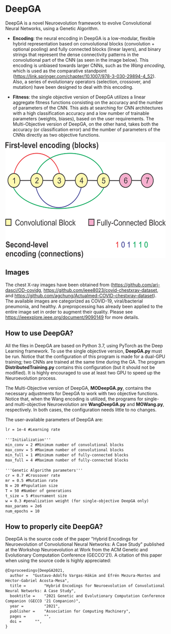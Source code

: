 # DeepGA
DeepGA is a novel Neuroevolution framework to evolve Convolutional Neural Networks, using a Genetic Algorithm.  

* **Encoding**: the neural encoding in DeepGA is a low-modular, flexible hybrid representation based on convolutional blocks (convolution + optional pooling) and fully connected blocks (linear layers), and binary strings that represent the dense connectivity patterns in the convolutional part of the CNN (as seen in the image below). This encoding is unbiased towards larger CNNs, such as the *Wang encoding*, which is used as the comparative standpoint \(https://link.springer.com/chapter/10.1007/978-3-030-29894-4_52). Also, a series of evolutionary operators (selection, crossover, and mutation) have been designed to deal with this encoding.


* **Fitness**: the single objective version of DeepGA utilizes a linear aggregate fitness functions consisting on the accuracy and the number of parameters of the CNN. This aids at searching for CNN architectures with a high classification accuracy and a low number of trainable parameters (weights, biases), based on the user requirements. The Multi-Objective version of DeepGA, on the other hand, takes both the accuracy (or classification error) and the number of parameters of the CNNs directly as two objective functions.
 
<img src="Images/NewEncoding.png" width="581" height="364">

## Images

The chest X-ray images have been obtained from (https://github.com/ari-dasci/OD-covidg, https://github.com/ieee8023/covid-chestxray-dataset, and https://github.com/agchung/Actualmed-COVID-chestxray-dataset). The available images are categorized as COVID-19, viral/bacterial pneumonia, and healthy. A prepropcessing has already been applied to the entire image set in order to augment their quality. Please see https://ieeexplore.ieee.org/document/9090149 for more details.

## How to use DeepGA?

All the files in DeepGA are based on Python 3.7, using PyTorch as the Deep Learning framework. To use the single objective version, **DeepGA.py** must be run. Notice that the configuration of this program is made for a dual-GPU training; two CNNs are trained at the same time during the GA. The program **DistributedTraining.py** contains this configuration (but it should not be modified). It is highly encouraged to use at least two GPU to speed up the Neuroevolution process. 

The Multi-Objective version of DeepGA, **MODeepGA.py**, contains the necessary adjustments for DeepGA to work with two objective functions. Notice that, when the Wang encoding is utilized, the programs for single- and multi-objective Neuroevolution are **WangDeepGA.py** and **MOWang.py**, respectively. In both cases, the configuration needs little to no changes. 

The user-available parameters of DeepGA are:

```
lr = 1e-4 #Learning rate

'''Initialization'''
min_conv = 2 #Minimum number of convolutional blocks
max_conv = 5 #Maximum number of convolutional blocks
min_full = 1 #Minimum number of fully-connected blocks
max_full = 4 #Maximum number of fully-connected blocks

'''Genetic Algorithm parameters'''
cr = 0.7 #Crossover rate
mr = 0.5 #Mutation rate
N = 20 #Population size
T = 50 #Number of generations
t_size = 5 #tournament size
w = 0.3 #penalization weight (for single-objective DeepGA only)
max_params = 2e6
num_epochs = 10
```

## How to properly cite DeepGA?

DeepGA is the source code of the paper "Hybrid Encodings for Neuroevolution of Convolutional Neural Networks: A Case Study" published at the Workshop Neuroevolution at Work from the ACM Genetic and Evolutionary Computation Conference (GECCO'21). A citation of this paper when using the source code is highly appreciated:

```
@Inproceedings{DeepGA2021,
  author =  "Gustavo-Adolfo Vargas-Hákim and Efrén Mezura-Montes and Héctor-Gabriel Acosta-Mesa",
  title =        "Hybrid Encodings for Neuroevolution of Convolutional Neural Networks: A Case Study",
  booktitle =    "2021 Genetic and Evolutionary Computation Conference Companion (GECCO '21 Companion)",
  year =         "2021",
  publisher =    "Association for Computing Machinery",
  pages =        "",
  doi = 	 "",
}
```
